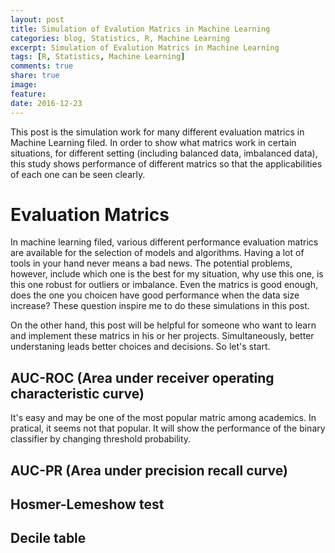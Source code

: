 ```yaml
---
layout: post
title: Simulation of Evalution Matrics in Machine Learning
categories: blog, Statistics, R, Machine Learning
excerpt: Simulation of Evalution Matrics in Machine Learning
tags: [R, Statistics, Machine Learning]
comments: true
share: true
image:
feature:
date: 2016-12-23
---
```


This post is the simulation work for many different evaluation matrics in Machine Learning filed. In order to show what matrics work in certain situations, for different setting (including balanced data, imbalanced data), this study shows performance of different matrics so that the applicabilities of each one can be seen clearly. 

# Evaluation Matrics

In machine learning filed, various different performance evaluation matrics are available for the selection of models and algorithms. Having a lot of tools in your hand never means a bad news. The potential problems, however, include which one is the best for my situation, why use this one, is this one robust for outliers or imbalance. Even the matrics is good enough, does the one you choicen have good performance when the data size increase? These question inspire me to do these simulations in this post. 

On the other hand, this post will be helpful for someone who want to learn and implement these matrics in his or her projects. Simultaneously, better understaning leads better choices and decisions. So let's start. 

## AUC-ROC (Area under receiver operating characteristic curve)

It's easy and may be one of the most popular matric among academics. In pratical, it seems not that popular. It will show the performance of the binary classifier by changing threshold probability. 

## AUC-PR (Area under precision recall curve)

## Hosmer-Lemeshow test

## Decile table

## 
